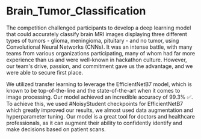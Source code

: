 # Brain_Tumor_Classification

The competition challenged participants to develop a deep learning model that could accurately classify brain MRI images displaying three different types of tumors - glioma, meningioma, pituitary - and no tumor, using Convolutional Neural Networks (CNNs). It was an intense battle, with many teams from various organizations participating, many of whom had far more experience than us and were well-known in hackathon culture. However, our team's drive, passion, and commitment gave us the advantage, and we were able to secure first place.

We utilized transfer learning to leverage the EfficientNetB7 model, which is known to be top-of-the-line and the state-of-the-art when it comes to image processing. Our model achieved an incredible accuracy of 99.3% ✅. To achieve this, we used #NoisyStudent checkpoints for EfficientNetB7 which greatly improved our results, we almost used data augmentation and hyperparameter tuning. Our model is a great tool for doctors and healthcare professionals, as it can augment their ability to confidently identify and make decisions based on patient scans.
